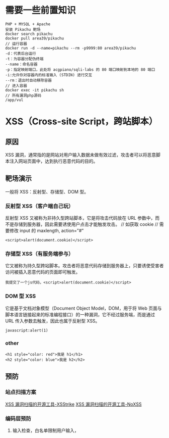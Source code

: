 
# 需要一些前置知识
```
PHP + MYSQL + Apache
安装 Pikachu 靶场
docker search pikachu
docker pull area39/pikachu
// 运行容器
docker run -d --name=pikachu --rm -p9999:80 area39/pikachu
-d：代表后台运行
-t：为容器分配伪终端
--name：命名容器
-p：指定映射端口，此处将 acgpiano/sqli-labs 的 80 端口映射到本地的 80 端口
-i:允许你对容器内的标准输入 (STDIN) 进行交互
--rm：退出时自动移除容器
// 进入容器
docker exec -it pikachu sh
// 所有漏洞php源码
/app/vul
```

# XSS（Cross-site Script，跨站脚本）
##  原因
XSS 漏洞，通常指的是网站对用户输入数据未做有效过滤，攻击者可以将恶意脚本注入网站页面中，达到执行恶意代码的目的。
##  靶场演示
一般将 XSS：反射型、存储型、DOM 型。
### 反射型 XSS（客户端自己玩）
反射型 XSS 又被称为非持久型跨站脚本，它是将攻击代码放在 URL 参数中，而不是存储到服务器，因此需要诱使用户点击才能触发攻击。
// 如获取 cookie
// 需要修改 input 的 maxlength, action="#"
```
<script>alert(document.cookie)</script>
```
### 存储型 XSS（有服务端参与）
它又被称为持久型跨站脚本。攻击者将恶意代码存储到服务器上，只要诱使受害者访问被插入恶意代码的页面即可触发。


```
我提交了一个js代码，<script>alert(document.cookie)</script>
```

### DOM 型 XSS
它是基于文档对象模型（Document Object Model，DOM，用于将 Web 页面与脚本语言链接起来的标准编程接口）的一种漏洞，它不经过服务端，而是通过 URL 传入参数去触发，因此也属于反射型 XSS。

```
javascript:alert(1)
```

### other
```
<h1 style="color: red">我是 h1</h1>
<h2 style="color: blue">我是 h2</h2>
```

##  预防
### 站点扫描方案
[XSS 漏洞扫描的开源工具-XSStrike](https://github.com/s0md3v/XSStrike)
[XSS 漏洞扫描的开源工具-NoXSS](https://github.com/lwzSoviet/NoXss)

### 编码层预防
1.  输入检查，白名单限制用户输入，<script>、javascript:、<、>、'、"、&、#，一定不要单纯只在客户端上做过滤，还要结合服务端做限制。若只是客户端上做过滤，那么抓包后修改数据重发就绕过了。
2.  输出检查
3.  innerHTML（textContent）、href、src、element.setAttribute、element.style.backgroundImage、
4.  Httponly Cookie
5.  Content Security Policy

[XSS cheat sheet](https://portswigger.net/web-security/cross-site-scripting/cheat-sheet)
# SQL 注入
##  原因
开发时未对用户的输入数据（可能是 GET 或 POST 参数，也可能是 Cookie、HTTP 头等）进行有效过滤，直接带入 SQL 语句解析，使得原本应为参数数据的内容，却被用来拼接 SQL 语句做解析（一句话解释，错误的将数据当代码解析，最终导致 SQL 注入漏洞的产生。）。
十几年前，有个号称有可登录任意网站管理后台的万能密码，只要在用户名和密码中均输入 'or'1'='1（注意单引号的使用）即可登录后台。
```
SELECT username, password FROM users WHERE username='$uname' and password='$passwd' LIMIT 0,1
SELECT username, password FROM users WHERE username='admin'or'1'='1' and password=''or'1'='1' LIMIT 0,1
// $uname 为 admin'or'1'='1；password 为 'or'1'='1
```
##  举例
### 数字/整数型注入
注入的参数为整数时就是数字型注入，或者叫整数型注入。
```
SELECT * FROM table WHERE id=2
SELECT * FROM table WHERE id=1+1
```
此处 id 参数为整数，两边无引号。测试时可以使用 1+1 和 3-1 这种计算结果相同的参数值去构造请示，对比响应结果是否一致，如果相同就可能在数字型注入。

### 字符型注入
注入参数为字符串时就是字符型注入。
```
SELECT * FROM table WHERE name='test'

```

### 二次注入
有可能第一次带入参数时做了安全转义，但开发人员在二次使用时并没有做转义，导致第二次使用时才产生注入，这就是二次注入。

##  靶场演示
```
以搜索型注入为例
php源码分析：/app/vul/sqli/sqli_search.php
 $query="select username,id,email from member where username like '%$name%'";
```
##  预防
[SQL 注入检测-sqlmap](http://sqlmap.org/)

1.  白名单：如果请求参数有特定值的约束，比如参数是固定整数值，那么就只允许接收整数；还有就是常量值限制，比如特定的字符串、整数值等。
2.  参数化查询：参数化查询是预编译 SQL 语句的一种处理方式，所以也叫预编译查询，它可以将输入数据插入到 SQL 语句中的“参数”（即变量）中，防止数据被当作 SQL 语句执行，从而防止 SQL 注入漏洞的产生。
3.  WAF（Web 防火墙）：能够抵挡住大部分的攻击，几乎是当前各网站必备的安全产品。但它也不是无懈可击的，难免会被绕过。不过安全本身就是为了不断提高攻击成本而设立的，并不是为了完全、绝对地解决入侵问题。
4.  RASP（Runtime Application Self-Protection）是一项运行时应用程序自我保护的安全技术，通过搜集和分析应用运行时的相关信息来检测和阻止针对应用本身的攻击，利用 RASP 对 WAF 进行有效的补充，可以构建更加完善的安全防御体系。


# CSRF（Cross Site Request Forgery，跨站请求伪造，也叫 XSRF）
##  原因
由于未校验请求来源，导致攻击者可在第三方站点发起 HTTP 请求，并以受害者的目标网站登录态（cookie、session 等）请求，从而执行一些敏感的业务功能操作，比如更改密码、修改个人资料、关注好友。

##  靶场演示
```
php源码地址：/app/vul/csrf/csrfget/csrf_get_edit.php
CSRF（get）为列
修改用户信息请求：http://localhost:9999/vul/csrf/csrfget/csrf_get_edit.php?sex=12&phonenum=12&add=12&email=12&submit=submit
身份cookie
Cookie: PHPSESSID=bvrp622ugf4retneht933o14bj
// 带token（比较安全）
// /app/vul/csrf/csrftoken/token_get_edit.php
```

##  预防
1.  令请求参数不可预测，所以常用的方法就是在敏感操作请求上使用 POST 代替 GET，然后添加验证码或 Token 进行验证。
2.  验证码，在一些重要的敏感操作上设置验证码（短信、图片等等），比如更改密码（此场景下也可要求输入原密码，这也是不可预测值）、修改个人资料等操作时。
3.  Token 验证，提交表单后，会连同此 Token（隐藏的input） 一并提交，由服务器再做比对校验，Token 验证无疑是最常用的方法，它对用户是无感知的，体验上比验证码好太多了。

```
// 提交的表单中，添加一个隐藏的 Token，其值必须是保证 1.服务端提供 2.不可预测的随机数。
<input type = "hidden" value="afcsjkl82389dsafcjfsaf352daa34df" name="token" >

```

这里不推荐 referer（即请求头中的来源地址）限制方法，因为通过 javascript:// 伪协议就能以空 referer 的形式发起请求，很容易绕过限制。一些移动 App 上的请求又可能无法完成，因为移动 App 上的 http/https 请求经常是空 referer。


扩展，referer还有个作用就是防盗链，如图片资源。


# SSRF（Server-Side Request Forgery，服务端请求伪造）
外网隔离就绝对安全了吗？
## 产生原因
攻击者向服务端发送包含恶意 URL 链接的请求，借由服务端去访问此 URL ，以获取受保护网络内的资源的一种安全漏洞。SSRF 常被用于探测攻击者无法访问到的网络区域，比如服务器所在的内网，或是受防火墙访问限制的主机。

##  靶场演示
```
php源码：/app/vul/ssrf/ssrf_curl.php
// 假设只有内网可以访问到 https://www.baidu.com
http://localhost:9999/vul/ssrf/ssrf_curl.php?url=https://www.baidu.com
//ssrf 的问题是:前端传进来的 url 被后台使用 curl_exec()进行了请求,然后将请求的结果又返回给了前端
//除了 http/https 外,curl 还支持一些其他的协议 curl --version 可以查看其支持的协议,telnet
//curl 支持很多协议，有 FTP, FTPS, HTTP, HTTPS, GOPHER, TELNET, DICT, FILE 以及 LDAP
    echo $RES;
}
// 利用file://用户账户的详细信息
http://localhost:9999/vul/ssrf/ssrf_curl.php?url=file:///etc/passwd

```
##  具体有哪些危害
1.  内网探测：对内网服务器、办公机进行端口扫描、资产扫描、漏洞扫描。
2.  窃取本地和内网敏感数据：访问和下载内网的敏感数据，利用 File 协议访问服务器本地文件。
3.  攻击服务器本地或内网应用：利用发现的漏洞进一步发起攻击利用。
4.  跳板攻击：借助存在 SSRF 漏洞的服务器对内或对外发起攻击，以隐藏自己真实 IP。
5.  绕过安全防御：比如防火墙、CDN（内容分发网络，比如加速乐、百度云加速、安全宝等等）防御。
6.  拒绝服务攻击：请求超大文件，保持链接 Keep-Alive Always。

##  预防
[SSRF 检测工具 - SSRFmap](https://github.com/swisskyrepo/SSRFmap)

1.  采用白名单限制，只允许访问特定的 IP 或域名，比如只允许访问拉勾网域名 *.tabe.com.cn；
2.  限制内网 IP 访问，常见的内网 IP 段有 10.0.0.0 - 10.255.255.255、172.16.0.0 - 172.31.255.255、192.168.0.0 - 192.168.255.255；
3.  禁用一些不必要的协议，比如 file://、gopher://(常用于攻击内网ftp、redis、telnet、smtp等服务)、dict://(常用于刺探端口)。
4.  另外关闭错误回显、关闭高危端口、及时修复漏洞，哪怕它是处于内网环境，都有助于缓解 SSRF 漏洞的进一步利用。

# XXE（XML External Entity，XML 外部实体注入）
##  产生原因
XXE（XML External Entity，XML 外部实体注入）正是当允许引用外部实体时，通过构造恶意内容，导致读取任意文件、执行系统命令、内网探测与攻击等危害的一类漏洞。

##  XML 文档结构
XML 文档结构包括 XML 声明、文档类型定义（DTD，Document Type Definition）、文档元素。
```
<!--XML声明-->
<?xml version="1.0"?> 
<!--文档类型定义-->
<!DOCTYPE people [  <!--定义此文档是 people 类型的文档-->
  <!ELEMENT people (name,age,mail)>  <!--定义people元素有3个元素-->
  <!ELEMENT name (#PCDATA)>     <!--定义name元素为“#PCDATA”类型-->
  <!ELEMENT age (#PCDATA)>   <!--定义age元素为“#PCDATA”类型-->
  <!ELEMENT mail (#PCDATA)>   <!--定义mail元素为“#PCDATA”类型-->
]]]>
<!--文档元素-->
<people>
  <name>john</name>
  <age>18</age>
  <mail>john@qq.com</mail>
</people>
```

##  靶场演示
```
php源码地址：./xxe/xxe_1.php
// 读取本地文件
通过 file:// 可以读取本地文件，造成敏感文件泄露：
// 检测
<!DOCTYPE foo [<!ELEMENT foo ANY>
    <!ENTITY xxe SYSTEM "file:///etc/passwd">
]>
<foo>&xxe;</foo>
// 声明实体 xxe，用于读取 /etc/passwd 文件，然后通过 &xxe; 来引用执行。
```
### 扩展
由于我这里使用 Docker 搭建的靶场环境，由于 Docker 是利用 Linux 的 Namespace 和 Cgroups，它的原理是使用 Namespace 做主机名、网络、PID 、用户及用户组等资源的隔离，使用 Cgroups 对进程或者进程组做资源（例如：CPU、内存等）的限制。
其中 User Namespace (user)  隔离用户和用户组，使 Docker 中的用户和我系统的用户隔离开。


##  预防
[XXE 漏洞利用工具-XXEinjector](https://github.com/enjoiz/XXEinjector)

要防御 XXE 也比较简单，关闭外部实体引用即可。
比如在 Java 中常用于解析 XML 的 DocumentBuilderFactory，就可以通过 setFeature 方法防御 XXE 漏洞
```
DocumentBuilderFactory dbf = DocumentBuilderFactory.newInstance();
String FEATURE = null;
try {
    // 禁用DTD
    FEATURE = "http://apache.org/xml/features/disallow-doctype-decl";
    dbf.setFeature(FEATURE, true);

    // 禁用普通实体
    FEATURE = "http://xml.org/sax/features/external-general-entities";
    dbf.setFeature(FEATURE, false);

    // 禁用参数实体
    FEATURE = "http://xml.org/sax/features/external-parameter-entities";
    dbf.setFeature(FEATURE, false);

    // 禁用外部DTD引用
    FEATURE = "http://apache.org/xml/features/nonvalidating/load-external-dtd";
    dbf.setFeature(FEATURE, false);

    // 禁用XInclude处理功能
    dbf.setXIncludeAware(false);

    // 禁用扩展实体引用节点，注意：只使用该方法并不能完全防御XXE
    dbf.setExpandEntityReferences(false);
} catch () {
  ...
}
   // Load XML file or stream using a XXE agnostic configured parser...
   DocumentBuilder safebuilder = dbf.newDocumentBuilder();

```

#  反序列化漏洞
反序列化漏洞，阿里的 fastjson
## 序列化与反序列化
序列化：序列化是把对象转换成有序字节流（可阅读的字符串），以便在网络上传输或者保存在本地文件中。
反序列化：前面保存的字符串，快速地重建对象。
## 漏洞是如何产生的？
当传给 unserialize() 的参数由外部可控时，若攻击者通过传入一个精心构造的序列化字符串，从而控制对象内部的变量甚至是函数，比如 PHP 中特殊的魔术方法，这些方法在某些情况下会被自动调用，为实现任意代码执行提供了条件，这时反序列化漏洞就产生了。有点懵，我们看靶场中实例吧。
##  靶场演示
```
php源码：/app/vul/unserilization/unser.php
$str = O:1:"S":1:{s:4:"test";s:29:"<script>alert('xss')</script>";}
$u = unserialize($str);

// 解释
a - array 数组型
b - boolean 布尔型
d - double 浮点型
i - integer 整数型
o - common object 共同对象
r - objec reference 对象引用
s - non-escaped binary string 非转义的二进制字符串
S - escaped binary string 转义的二进制字符串
C - custom object 自定义对象
O - class 对象
N - null 空
R - pointer reference 指针引用
U - unicode string Unicode 编码的字符串

// php魔术方法
// 魔术方法就是 PHP 中一些在某些情况下会被自动调用的方法，无须手工调用，比如当一个对象创建时 __construct 会被调用，当一个对象销毁时 __destruct 会被调用。
__construct()   #类的构造函数
__destruct()    #类的析构函数
__call()        #在对象中调用一个不可访问方法时调用
__callStatic()  #用静态方式中调用一个不可访问方法时调用
__get()    #获得一个类的成员变量时调用
__set()    #设置一个类的成员变量时调用
__isset()  #当对不可访问属性调用isset()或empty()时调用
__unset()  #当对不可访问属性调用unset()时被调用。
__sleep()  #执行serialize()时，先会调用这个函数
__wakeup() #执行unserialize()时，先会调用这个函数
__toString()   #类被当成字符串时的回应方法
__invoke()     #调用函数的方式调用一个对象时的回应方法
__set_state()  #调用var_export()导出类时，此静态方法会被调用。
__clone()      #当对象复制完成时调用
__autoload()   #尝试加载未定义的类
__debugInfo()  #打印所需调试信息
```
## 防御反序列化漏洞
1.  黑白名单限制/针对反序列化的类做一份白名单或黑名单的限制，首选白名单，避免一些遗漏问题被绕过。这种方法是当前很多主流框架的修复方案。
2.  WAF/Web应用防火墙/收集各种语言的反序列化攻击数据，提取特征用于拦截请求。
3.  RASP/Runtime application self-protection/RASP 除了可以检测漏洞外，它本身也可以提供类似 WAF 的防御功能。

RASP（Runtime Application Self-Protection）是一项运行时应用程序自我保护的安全技术，通过搜集和分析应用运行时的相关信息来检测和阻止针对应用本身的攻击。

# 文件上传漏洞
##  产生原因
文件上传漏洞正是在文件上传功能中，由于对用户上传的文件数据未做有效检测或过滤不严，导致上传的恶意文件被服务端解释器解析执行，利用漏洞可获取系统控制权。
若服务器支持某种语言的解析执行，比如上传了 ASP、JSP、ASPX 等文件对应代码执行。

##  绕过上传限制
### 禁用 JS
前端开发时一般只会做后缀名判断，若不是就中断处理。对于这种情况安装个 NoScript 插件，禁用 JS 再上传即可绕过。
### 篡改数据包
对于前端 JS 的限制，除了禁用 JS 外，我们还可以使用 curl、nc、BurpSuite 等工具构造数据包去发送请求，这样是不经过浏览器前端 JS 的处理，从而绕过限制。
### 文件头绕过
不同文件格式有不同的文件头
### 大小写绕过
有时检测未区分文件名大小写时，可使用此方法绕过。
### 后缀别名绕过
有些执行脚本存在多个后缀别名，若网站对此检测不全时，也有可能绕过，不同语言的常用后缀如下表：
```
php - php\php2\php3\pht
asp - asp\asa\cer\cdx
jsp - jsp\jspx\jspf
```

##  靶场演示
```
以 client check为例
移除 checkFileExt 文件限制函数
上传a.php文件
访问http://localhost:9999/vul/unsafeupload/uploads/a.php?name=fanerge
```

###  预防
1. 严格检测上传文件后缀名、[文件头](https://www.cnblogs.com/mq0036/p/3912355.html)、Content-type，尽量采用白名单方式限制。
2. 重编码文件，比如对图片或视频做转换处理。
3. 限制文件大小，避免被恶意上传大文件造成存储空间不足，进而网站无法正常运行。
4. 限制上传目录可不解析，不同的服务器有不同的配置方式，比如 Nginx 可按如下方式配置。
5. 上传文件重命名，建议使用随机文件名。

```
// 1
linux 查看文件的文件头
xxd thank.jpeg | head -n 1 // ffd8 ffe0
xxd eg1.webp | head -n 1 // 5249 4646
// 4
location ~* ^/uploads/.*\.(php|php5)$ 
  {
    deny all;
  }
```


# 远程命令/代码执行漏洞RCE(remote command/code execute)
##  命令注入漏洞成因
命令注入，主要指应用在服务器或客户端上，允许拼接系统命令并执行而造成的漏洞。对于 web 网站，通常是针对服务器的攻击利用。
```
PHP 中常见的系统命令执行函数有：
system()
exec()
shell_ exec()
proc_open()
...
```
如果用户的输入数据（如 GET、POST、Cookie 等数据）未做任何过滤或转义，直接转递给上述命令执行函数，就会造成命令注入漏洞。
### 命令拼接技巧
注入命令过程中，常常需要使用一些系统命令的拼接方式，以达到更多复杂功能的实现，尤其是存在限制的情况，运用好可用来绕过限制。
```
&&
命令格式：cmd1 && cmd2，cmd1 执行成功后才会执行 cmd2。
|
命令格式：cmd1 | cmd2，cmd1 的执行结果传递给 cmd2 去执行。
||
命令格式：cmd1 || cmd2，cmd1 执行失败后就执行 cmd2。
&
命令格式：cmd1 & cmd2，& 用于分隔多个命令，命令按顺序 cmd1、cmd2 执行。
;
命令格式：cmd1 ; cmd2，分号用于分隔多个命令去执行，命令按顺序 cmd1、cmd2 执行。
``
命令格式：cmd，注意这里是对反斜号，代表命令执行结果的输出，即命令替换。
$()
命令格式：$(cmd)，用于命令替换，适用于 cmd 中需要使用多个拼接符。
()
命令格式：(cmd1;cmd2)，合并多个命令，重新开启子 shell 来执行命令。
{}
命令格式：{cmd,arg}，Linux bash 下用于合并多个命令及参数，在当前 shell 执行。
```
##  靶场演示
```
以 exec "ping" 为例
php源码路径：/app/vul/rce
127.0.0.1;cat /etc/passwd
```

##  漏洞防御
1.  尽量不用系统命令执行函数，很多方式其实是可以通过一些语言内置 API 完成。
如果一定要使用命令执行函数，就尽量不要将外部可控数据作为命令行参数。
如果要将用户可控数据传递给命令执行函数，那首先推荐白名单方式，然后再是考虑转义过滤，以及数据格式校验。
如，靶场题目是输入 IP 地址，那你可以使用正则做 IP 格式的检测，不符合就拒绝请求（总之，尽可能限制可输入参数的范围）。
2.  命令执行监控与阻断/比如 PHP 环境下对 system 函数进行 hook，Java 环境下的 java.lang.Runtime.exec() 函数，当漏洞触发时可告警出来，并支持阻断功能，即 RASP 方案。[百度开源的 OpenRASP 产品](https://rasp.baidu.com/)

# 文件包含漏洞（File Inclusion）
##  文件包含漏洞成因
首先“文件包含”，是一个功能。在各种开发语言中都提供了内置的文件包含函数，其可以使开发人员在一个代码文件中直接包含（引入）另外一个代码文件。 比如 在PHP中，提供了：
include(),include_once()
require(),require_once()
这些文件包含函数，这些函数在代码设计中被经常使用到。
大多数情况下，文件包含函数中包含的代码文件是固定的，因此也不会出现安全问题（一般用于复用代码）。
include_once $Footer . './footer.php' 
但是，有些时候，文件包含的代码文件被写成了一个变量，且这个变量可以由用户传进来，这种情况下，如果没有做足够的安全考虑，则可能会引发文件包含漏洞。 
##  文件包含漏洞分类
1.  本地文件包含漏洞：仅能够对服务器本地的文件进行包含，由于服务器上的文件并不是攻击者所能够控制的，因此该情况下，攻击着更多的会包含一些 固定的系统配置文件，从而读取系统敏感信息。很多时候本地文件包含漏洞会结合一些特殊的文件上传漏洞，从而形成更大的威力。
2.  远程文件包含漏洞：能够通过url地址对远程的文件进行包含，这意味着攻击者可以传入任意的代码，这种情况没啥好说的，准备挂彩。
因此，在web应用系统的功能设计上尽量不要让用户直接传变量给包含函数，如果非要这么做，也一定要做严格的白名单策略进行过滤。

##  靶场演示
```
以本地文件包含漏洞为例
php源码：/app/vul/fileinclude/fi_local.php
http://127.0.0.1:9999/vul/fileinclude/fi_local.php?filename=../../../../../../../../etc/passwd&submit=%E6%8F%90%E4%BA%A4
```

##  挖掘文件包含漏洞
1.  静态检测思路/扫描代码中的文件包含函数如 include 看传入的参数是否依赖了用户的数据 $_GET\$_POST\$_COOKIE等等
2.  自动化检测与利用工具：[Kadimus](https://github.com/P0cL4bs/Kadimus/)

##  漏洞防御
1.  白名单限制/如“文件包含漏洞分类” $filename 只能等于某些文件等
2.  设置 open_basedir，在 php.ini 中设置 open_basedir，可允许将 PHP 打开的文件限制在指定的目录中，可有效防止跨目录访问一些系统敏感文件，也可以在代码中指定basedir ini_set('open_basedir', '指定目录')。
3.  关闭 allow_url_include/在 php.ini 中设置 allow_url_include＝Off（默认关闭），避免远程文件包含

# 越权漏洞（over permission）
##  越权漏洞成因
越权漏洞是很多应用中比较常见的漏洞类型，它是在授权逻辑上存在安全缺陷导致的问题。在基于用户提供的输入对象直接访问，而未进行有效鉴权，导致一些超出预期的操作行为，可能导致信息泄露或者提权，具体危害的大小取决于业务场景，所以对越权漏洞的理解依赖于你对业务逻辑的理解深度。
##  越权漏洞的分类
1.  水平越权/假设用户 A 与用户 B 属于相同权限等级的用户，当用户 A 能够访问用户 B 的私有数据时，就称为水平越权。
2.  垂直越权/假设用户 A 是普通用户，用户 B 是管理员，当用户 A 能够访问用户 B 的私有数据时，就称为垂直越权，又称为权限提升。

##  靶场演示
### 水平越权
登录lucy 发起的请求：
http://localhost:9999/vul/overpermission/op1/op1_mem.php?username=lucy&submit=点击查看个人信息
模拟 kobe 发起的请求：
http://localhost:9999/vul/overpermission/op1/op1_mem.php?username=kobe&submit=点击查看个人信息
### 垂直越权
admin/123456 是超级管理员(可以添加、删除用户)
pikachu/000000 普通用户
admin删除某个用户请求的格式：http://127.0.0.1:9999/vul/overpermission/op2/op2_admin.php?id=1
admin添加用户的请求格式：POST http://127.0.0.1:9999/vul/overpermission/op2/op2_admin_edit.php
username=fan3&password=test&sex=%E7%94%B7&phonenum=13666666666&email=test%40gmail.com&address=test&submit=%E5%88%9B%E5%BB%BA
构造 pikachu 删除用户的请求：重定向到302说明这里没有越权漏洞。
// 这里我使用 HackBar 去构造 POST 请求（报错，因为form下有个input name为 submit 覆盖了form原有的submit方法，需手动触发）
构造 pikachu 添加用户的请求：添加成功，说明这里存在越权漏洞。
##  越权漏洞的检测（TODO）
BurpSuite/Authz
BurpSuite/Auto Repeater

##  防御越权漏洞
由于越权漏洞涉及业务逻辑，靠 WAF、RASP 那些安全系统是没有用的，更重要的是在开发设计时提前考虑好权限控制与校验问题，可以尝试从以下几方面入手：
1.  整体的权限调节：每次访问一个对象时，都要检查访问是否授权，特别是对于安全很关键的对象。不要像前面的靶场题目那样，密码验证过后，后续的敏感对象操作都不再验证，这样很容易导致漏洞。
2.  最低权限原则：只授予执行操作所必需的最小访问权限，并且对于该访问权只准许使用所需的最少时间。
3.  前后端双重验证：在涉及敏感操作行为时，前端与后端同时对用户输入数据进行权限校验，尤其是前端校验特别容易被改包绕过。
4.  对于特别敏感的操作增设密码或安全问题等验证方式：比如修改密码要求输入原密码。




# 靶场其他漏洞演示
##  文件下载漏洞
```
// 正常下载图片
http://localhost:9999/vul/unsafedownload/execdownload.php?filename=kb.png
// 构造下载路径(下载源码)
http://localhost:9999/vul/unsafedownload/execdownload.php?filename=../execdownload.php
```

# 如何构建安全的WEB？
主要涉及 Apache 和 Nginx 服务器 和 PHP 语言配置。
##  Apache 
### 关闭目录浏览功能
Apache 默认允许目录浏览，如果目录下找不到可浏览器的页面，就会出现目录浏览问题，造成信息泄露。
Ubuntu 是通过修改 Apache 配置文件 /etc/apache2/apache2.conf，其他平台大多是叫 httpd.conf 的配置文件名，修改“Indexes”为“－Indexes”
### 开启访问日志
在浏览器被攻击时，通过日志可以帮助回溯整个安全事件的过程，有助于定位漏洞成因和攻击者。
Apache 已开启访问日志记录，你需要确认下配置文件是否开启 CustomLog 的日志路径设置：
```
/etc/apache2/sites-available/default-ssl.conf
/etc/apache2/sites-available/000-default.conf
```
### 禁止特定目录解析 PHP
对于不需要执行 PHP 脚本的目录，可禁止 PHP 解析，这种配置可有效防止上传漏洞的攻击，特别是上传目录的 PHP 解析限制。
```
<Directory "/www/html/uploads">
  php_flag engine off
</Directory>
```
### 不以 Root 启动 Apache
一句话“权利越大，责任越大”，最好按需、隔离分配权限。
httpd.conf，一般就直接用 User 与 Group 来指定用户名和用户组：
```
User apache
Group apache
```
### 禁止访问外部文件
当网站存在目录遍历漏洞时，攻击者可能通过 ../ 来访问系统上的任意目录，通过禁止 Apache 访问网站目录以外的目录和文件，可以有效地降低这种攻击带来的危害。
```
# 先禁止任何目录访问
	Order Deny,Allow
	Deny from all
					
# 设置可访问的目录
	Order Allow,Deny
	Allow from {网站根目录}
```
### 错误页面重定向
Apache 错误页面重定向功能可以防止敏感信息泄露，比如网站路径等信息。
```
ErrorDocument 400 /custom400.html
ErrorDocument 401 /custom401.html
ErrorDocument 403 /custom403.html
ErrorDocument 404 /custom404.html
ErrorDocument 405 /custom405.html
ErrorDocument 500 /custom500.html
```
### 删除默认页面
Apache 安装后会有默认页面，安装后仅用于测试，用于生产环境中时需要删除，这里需要删除 icons 和 manual 两个目录文件，以避免不必要的信息泄露。
##  Nginx
Nginx 配置文件通常位于 /usr/local/etc/nginx/nginx.conf
### 关闭目录浏览
Nginx 默认不允许目录浏览，你可以再确认下配置文件中的 autoindex 是否配置为 off，以防止敏感信息泄露。
```
autoindex off
```
### 开启访问日志
开启日志有助追踪攻击途径，以及定位攻击者。默认情况下，Nginx 会开启访问日志，你可在配置文件中确认下是否已开启：
```
access_log /backup/nginx_logs/access.log combined;
```
### 限制特定目录解析 PHP
对于不需要执行 PHP 脚本的目录，可禁止 PHP 解析，这种配置可有效防止上传漏洞的攻击，特别是上传目录的 PHP 解析限制，通过 nginx.conf 配置文件使用 deny all 来限制特定目录被 PHP 解析：
```
location ~* ^/data/cgisvr/log/.*\.(php|php5)$
{
    deny all;
}
```
### 删除默认页面
Nginx 也存在默认页面，上线后应该删除，防止不必要的信息泄露，可通过删除如下配置信息来解决。
```
location /doc {
  root /usr/share;
  autoindex on;
  allow 127.0.0.1;
  deny all;
}
location /images {
  root /usr/share;
  autoindex off;
}
```
##  PHP 安全配置
### 限制脚本访问权限
PHP 默认配置允许 php 脚本程序访问服务器上的任意文件，为避免 php 脚本访问不该访问的文件，从一定程度上限制了 php 木马的危害，一般设置为只能访问网站的目录：
```
open_basedir = /usr/local/apache2/htdocs（网站根目录）
```
### 禁止危险函数
 的特殊函数可以执行系统命令，查询任意目录，增加修改删除文件等。
```
disable_functions = exec,popen,system,passthru,shell_exec
```
### 关闭错误消息显示
一般 PHP 错误信息可能会包含网站路径或 SQL 查询语句等敏感信息，这些信息为攻击者提供有价值的信息，因此应该禁止错误显示，配置方式如下：
```
display_errors = Off
```
### 禁止访问远程文件
php 脚本若存在远程文件包含漏洞可以让攻击者直接获取网站权限及上传 web 木马，因此建议关闭远程文件访问功能，若需要访问可采用其他方式，比如 libcurl 库，配置如下:
```
allow_url_fopen = Off
allow_url_include = Off
```






# 测试工具
[BurpSuite/攻击web 应用程序的集成平台](https://t0data.gitbooks.io/burpsuite/content/chapter1.html)
[HackBar/测试网站安全性的小工具](https://addons.mozilla.org/zh-CN/firefox/addon/hackbartool/)

# 靶场
[sqli-labs 一款用于学习 SQL 注入的靶场平台](https://github.com/Audi-1/sqli-labs)
[DVWA 适合初学者的靶场平台](https://github.com/digininja/DVWA)
